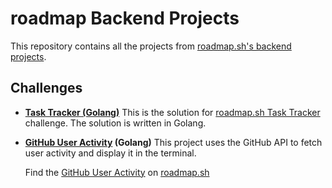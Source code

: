 # roadmap Backend Projects

This repository contains all the projects from [roadmap.sh's backend projects](https://roadmap.sh/backend/projects).

## Challenges

- **[Task Tracker (Golang)](https://github.com/nanafox/roadmap_sh-backend-projects)**
  This is the solution for [roadmap.sh Task Tracker](https://roadmap.sh/projects/task-tracker)
  challenge. The solution is written in Golang.

- **[GitHub User Activity](https://github.com/nanafox/roadmap_sh-backend-projects/github-activity) (Golang)**
  This project uses the GitHub API to fetch user activity and display it in the
  terminal.

  Find the [GitHub User Activity](https://roadmap.sh/projects/github-user-activity) on [roadmap.sh](https://roadmap.sh)
